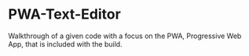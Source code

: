 # PWA-Text-Editor
Walkthrough of a given code with a focus on the PWA, Progressive Web App, that is included with the build.
